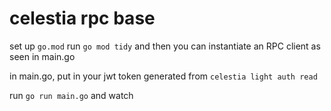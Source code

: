 # celestia rpc base

set up `go.mod` run `go mod tidy` and then you can instantiate an RPC client as seen in main.go

in main.go, put in your jwt token generated from `celestia light auth read`

run `go run main.go` and watch
